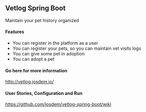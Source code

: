 Vetlog Spring Boot
---------------------------------------

Maintain your pet history organized

#### Features

* You can register in the platform as a user
* You can register your pets, so you can maintain vet visits logs
* You can give some pet in adoption
* You can adopt a pet

#### Go here for more information

http://vetlog.josdem.io/

#### User Stories, Configuration and Run

https://github.com/josdem/vetlog-spring-boot/wiki